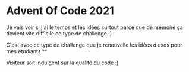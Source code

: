 # Advent Of Code 2021

Je vais voir si j'ai le temps et les idées surtout parce que de mémoire ça devient vite difficile ce type de challenge :)

C'est avec ce type de challenge que je renouvelle les idées d'exos pour mes étudiants ^^

Visiteur soit indulgent sur la qualité du code :)